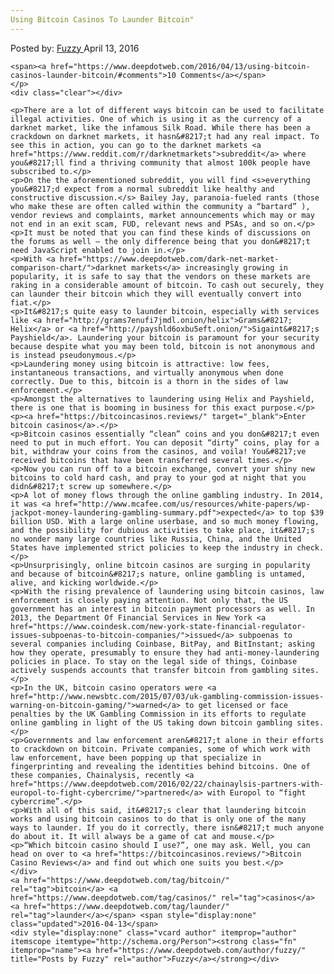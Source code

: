 ```yaml
---
Using Bitcoin Casinos To Launder Bitcoin"
---
```

<article class="post-listing post-13715 post type-post status-publish format-standard has-post-thumbnail hentry  tag-bitcoin tag-casinos tag-launder">
    <div class="post-inner">
        <span>Posted by: <a href="https://www.deepdotweb.com/author/fuzzy/" title="">Fuzzy </a></span>
    <span>April 13, 2016</span>
    
    <span><a href="https://www.deepdotweb.com/2016/04/13/using-bitcoin-casinos-launder-bitcoin/#comments">10 Comments</a></span>
    </p>
    <div class="clear"></div>
    
    <p>There are a lot of different ways bitcoin can be used to facilitate illegal activities. One of which is using it as the currency of a darknet market, like the infamous Silk Road. While there has been a crackdown on darknet markets, it hasn&#8217;t had any real impact. To see this in action, you can go to the darknet markets <a href="https://www.reddit.com/r/darknetmarkets">subreddit</a> where you&#8217;ll find a thriving community that almost 100k people have subscribed to.</p>
    <p>On the the aforementioned subreddit, you will find <s>everything you&#8217;d expect from a normal subreddit like healthy and constructive discussion.</s> Bailey Jay, paranoia-fueled rants (those who make these are often called within the community a “bartard” ), vendor reviews and complaints, market announcements which may or may not end in an exit scam, FUD, relevant news and PSAs, and so on.</p>
    <p>It must be noted that you can find these kinds of discussions on the forums as well – the only difference being that you don&#8217;t need JavaScript enabled to join in.</p>
    <p>With <a href="https://www.deepdotweb.com/dark-net-market-comparison-chart/">darknet markets</a> increasingly growing in popularity, it is safe to say that the vendors on these markets are raking in a considerable amount of bitcoin. To cash out securely, they can launder their bitcoin which they will eventually convert into fiat.</p>
    <p>It&#8217;s quite easy to launder bitcoin, especially with services like <a href="http://grams7enufi7jmdl.onion/helix">Grams&#8217; Helix</a> or <a href="http://payshld6oxbu5eft.onion/">Sigaint&#8217;s Payshield</a>. Laundering your bitcoin is paramount for your security because despite what you may been told, bitcoin is not anonymous and is instead pseudonymous.</p>
    <p>Laundering money using bitcoin is attractive: low fees, instantaneous transactions, and virtually anonymous when done correctly. Due to this, bitcoin is a thorn in the sides of law enforcement.</p>
    <p>Amongst the alternatives to laundering using Helix and Payshield, there is one that is booming in business for this exact purpose.</p>
    <p><a href="https://bitcoincasinos.reviews/" target="_blank">Enter bitcoin casinos</a>.</p>
    <p>Bitcoin casinos essentially “clean” coins and you don&#8217;t even need to put in much effort. You can deposit “dirty” coins, play for a bit, withdraw your coins from the casinos, and voila! You&#8217;ve received bitcoins that have been transferred several times.</p>
    <p>Now you can run off to a bitcoin exchange, convert your shiny new bitcoins to cold hard cash, and pray to your god at night that you didn&#8217;t screw up somewhere.</p>
    <p>A lot of money flows through the online gambling industry. In 2014, it was <a href="http://www.mcafee.com/us/resources/white-papers/wp-jackpot-money-laundering-gambling-summary.pdf">expected</a> to top $39 billion USD. With a large online userbase, and so much money flowing, and the possibility for dubious activities to take place, it&#8217;s no wonder many large countries like Russia, China, and the United States have implemented strict policies to keep the industry in check.</p>
    <p>Unsurprisingly, online bitcoin casinos are surging in popularity and because of bitcoin&#8217;s nature, online gambling is untamed, alive, and kicking worldwide.</p>
    <p>With the rising prevalence of laundering using bitcoin casinos, law enforcement is closely paying attention. Not only that, the US government has an interest in bitcoin payment processors as well. In 2013, the Department Of Financial Services in New York <a href="https://www.coindesk.com/new-york-state-financial-regulator-issues-subpoenas-to-bitcoin-companies/">issued</a> subpoenas to several companies including Coinbase, BitPay, and BitInstant; asking how they operate, presumably to ensure they had anti-money-laundering policies in place. To stay on the legal side of things, Coinbase actively suspends accounts that transfer bitcoin from gambling sites.</p>
    <p>In the UK, bitcoin casino operators were <a href="http://www.newsbtc.com/2015/07/03/uk-gambling-commission-issues-warning-on-bitcoin-gaming/">warned</a> to get licensed or face penalties by the UK Gambling Commission in its efforts to regulate online gambling in light of the US taking down bitcoin gambling sites.</p>
    <p>Governments and law enforcement aren&#8217;t alone in their efforts to crackdown on bitcoin. Private companies, some of which work with law enforcement, have been popping up that specialize in fingerprinting and revealing the identities behind bitcoins. One of these companies, Chainalysis, recently <a href="https://www.deepdotweb.com/2016/02/22/chainaylsis-partners-with-europol-to-fight-cybercrime/">partnered</a> with Europol to “fight cybercrime”.</p>
    <p>With all of this said, it&#8217;s clear that laundering bitcoin works and using bitcoin casinos to do that is only one of the many ways to launder. If you do it correctly, there isn&#8217;t much anyone do about it. It will always be a game of cat and mouse.</p>
    <p>“Which bitcoin casino should I use?”, one may ask. Well, you can head on over to <a href="https://bitcoincasinos.reviews/">Bitcoin Casino Reviews</a> and find out which one suits you best.</p>
    </div>
    <a href="https://www.deepdotweb.com/tag/bitcoin/" rel="tag">bitcoin</a> <a href="https://www.deepdotweb.com/tag/casinos/" rel="tag">casinos</a> <a href="https://www.deepdotweb.com/tag/launder/" rel="tag">launder</a></span> <span style="display:none" class="updated">2016-04-13</span>
    <div style="display:none" class="vcard author" itemprop="author" itemscope itemtype="http://schema.org/Person"><strong class="fn" itemprop="name"><a href="https://www.deepdotweb.com/author/fuzzy/" title="Posts by Fuzzy" rel="author">Fuzzy</a></strong></div>
    
